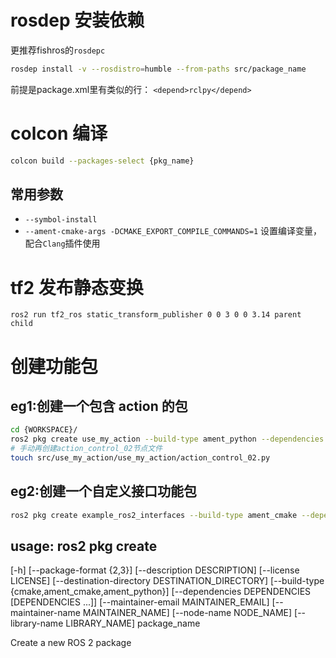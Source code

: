 # rosdep 安装依赖
更推荐fishros的`rosdepc`
```bash
rosdep install -v --rosdistro=humble --from-paths src/package_name
```
前提是package.xml里有类似的行：
`<depend>rclpy</depend>`

# colcon 编译
```bash
colcon build --packages-select {pkg_name}
```
## 常用参数
* `--symbol-install`
* `--ament-cmake-args -DCMAKE_EXPORT_COMPILE_COMMANDS=1` 设置编译变量，配合`Clang`插件使用

# tf2 发布静态变换
```
ros2 run tf2_ros static_transform_publisher 0 0 3 0 0 3.14 parent child
```

# 创建功能包

## eg1:创建一个包含 action 的包
```bash
cd {WORKSPACE}/
ros2 pkg create use_my_action --build-type ament_python --dependencies rclpy my_action_interfaces --destination-directory src --node-name action_robot_02 --maintainer-name "TonyKerman" --maintainer-email "2676239430@qq.com"
# 手动再创建action_control_02节点文件
touch src/use_my_action/use_my_action/action_control_02.py
```


## eg2:创建一个自定义接口功能包
```bash
ros2 pkg create example_ros2_interfaces --build-type ament_cmake --dependencies rosidl_default_generators --destination-directory src 
```


## usage: ros2 pkg create

[-h] [--package-format {2,3}] [--description DESCRIPTION] [--license LICENSE] [--destination-directory DESTINATION_DIRECTORY] [--build-type {cmake,ament_cmake,ament_python}] [--dependencies DEPENDENCIES [DEPENDENCIES ...]] [--maintainer-email MAINTAINER_EMAIL] [--maintainer-name MAINTAINER_NAME] [--node-name NODE_NAME] [--library-name LIBRARY_NAME] package_name

Create a new ROS 2 package


